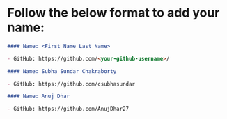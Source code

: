 # Follow the below format to add your name:

<!---copy from line 4 till line 7--->

```markdown
#### Name: <First Name Last Name>

- GitHub: https://github.com/<your-github-username>/
```

```markdown
#### Name: Subha Sundar Chakraborty

- GitHub: https://github.com/csubhasundar
```

```markdown
#### Name: Anuj Dhar

- GitHub: https://github.com/AnujDhar27
```
